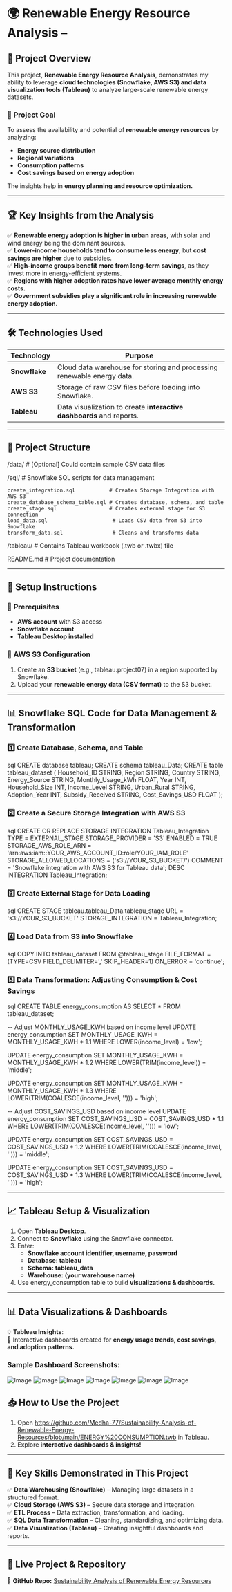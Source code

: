 
# 🌍 **Renewable Energy Resource Analysis** –
## 📌 **Project Overview**  
This project, **Renewable Energy Resource Analysis**, demonstrates my ability to leverage **cloud technologies (Snowflake, AWS S3) and data visualization tools (Tableau)** to analyze large-scale renewable energy datasets.  

### 🎯 **Project Goal**  
To assess the availability and potential of **renewable energy resources** by analyzing:  
- **Energy source distribution**  
- **Regional variations**  
- **Consumption patterns**  
- **Cost savings based on energy adoption**  

The insights help in **energy planning and resource optimization.**  

---  

## 🏆 **Key Insights from the Analysis**  
✅ **Renewable energy adoption is higher in urban areas**, with solar and wind energy being the dominant sources.  
✅ **Lower-income households tend to consume less energy**, but **cost savings are higher** due to subsidies.  
✅ **High-income groups benefit more from long-term savings**, as they invest more in energy-efficient systems.  
✅ **Regions with higher adoption rates have lower average monthly energy costs.**  
✅ **Government subsidies play a significant role in increasing renewable energy adoption.**  

---  

## 🛠 **Technologies Used**  

| Technology  | Purpose  |
|-------------|---------|
| **Snowflake**  | Cloud data warehouse for storing and processing renewable energy data.  |
| **AWS S3**  | Storage of raw CSV files before loading into Snowflake.  |
| **Tableau**  | Data visualization to create **interactive dashboards** and reports. |

---

## 📂 **Project Structure**  
/data/                   # [Optional] Could contain sample CSV data files

/sql/                    # Snowflake SQL scripts for data management

    create_integration.sql           # Creates Storage Integration with AWS S3
    create_database_schema_table.sql # Creates database, schema, and table
    create_stage.sql                 # Creates external stage for S3 connection
    load_data.sql                     # Loads CSV data from S3 into Snowflake
    transform_data.sql                # Cleans and transforms data
    
/tableau/                # Contains Tableau workbook (.twb or .twbx) file

README.md               # Project documentation


---

## 🔧 **Setup Instructions**  

### 🔹 **Prerequisites**  
- **AWS account** with S3 access  
- **Snowflake account**  
- **Tableau Desktop installed**  

### 🔹 **AWS S3 Configuration**  
1. Create an **S3 bucket** (e.g., tableau.project07) in a region supported by Snowflake.  
2. Upload your **renewable energy data (CSV format)** to the S3 bucket.  

---

## 📊 **Snowflake SQL Code for Data Management & Transformation**  

### **1️⃣ Create Database, Schema, and Table**  
sql
CREATE database tableau;
CREATE schema tableau_Data;
CREATE table tableau_dataset (
    Household_ID STRING,
    Region STRING,
    Country STRING,
    Energy_Source STRING,
    Monthly_Usage_kWh FLOAT,
    Year INT,
    Household_Size INT,
    Income_Level STRING,
    Urban_Rural STRING,
    Adoption_Year INT,
    Subsidy_Received STRING,
    Cost_Savings_USD FLOAT
);


### **2️⃣ Create a Secure Storage Integration with AWS S3**  
sql
CREATE OR REPLACE STORAGE INTEGRATION Tableau_Integration
    TYPE = EXTERNAL_STAGE
    STORAGE_PROVIDER = 'S3'
    ENABLED = TRUE
    STORAGE_AWS_ROLE_ARN = 'arn:aws:iam::YOUR_AWS_ACCOUNT_ID:role/YOUR_IAM_ROLE'
    STORAGE_ALLOWED_LOCATIONS = ('s3://YOUR_S3_BUCKET/')
    COMMENT = 'Snowflake integration with AWS S3 for Tableau data';
DESC INTEGRATION Tableau_Integration;


### **3️⃣ Create External Stage for Data Loading**  
sql
CREATE STAGE tableau.tableau_Data.tableau_stage
    URL = 's3://YOUR_S3_BUCKET'
    STORAGE_INTEGRATION = Tableau_Integration;


### **4️⃣ Load Data from S3 into Snowflake**  
sql
COPY INTO tableau_dataset
FROM @tableau_stage
FILE_FORMAT = (TYPE=CSV FIELD_DELIMITER=',' SKIP_HEADER=1)
ON_ERROR = 'continue';


### **5️⃣ Data Transformation: Adjusting Consumption & Cost Savings**  
sql
CREATE TABLE energy_consumption AS SELECT * FROM tableau_dataset;

-- Adjust MONTHLY_USAGE_KWH based on income level
UPDATE energy_consumption 
SET MONTHLY_USAGE_KWH = MONTHLY_USAGE_KWH * 1.1 
WHERE LOWER(income_level) = 'low';

UPDATE energy_consumption 
SET MONTHLY_USAGE_KWH = MONTHLY_USAGE_KWH * 1.2 
WHERE LOWER(TRIM(income_level)) = 'middle';

UPDATE energy_consumption 
SET MONTHLY_USAGE_KWH = MONTHLY_USAGE_KWH * 1.3 
WHERE LOWER(TRIM(COALESCE(income_level, ''))) = 'high';

-- Adjust COST_SAVINGS_USD based on income level
UPDATE energy_consumption 
SET COST_SAVINGS_USD = COST_SAVINGS_USD * 1.1 
WHERE LOWER(TRIM(COALESCE(income_level, ''))) = 'low';

UPDATE energy_consumption 
SET COST_SAVINGS_USD = COST_SAVINGS_USD * 1.2 
WHERE LOWER(TRIM(COALESCE(income_level, ''))) = 'middle';

UPDATE energy_consumption 
SET COST_SAVINGS_USD = COST_SAVINGS_USD * 1.3 
WHERE LOWER(TRIM(COALESCE(income_level, ''))) = 'high';


---

## 📈 **Tableau Setup & Visualization**  
1. Open **Tableau Desktop**.  
2. Connect to **Snowflake** using the Snowflake connector.  
3. Enter:  
   - **Snowflake account identifier, username, password**  
   - **Database: tableau**  
   - **Schema: tableau_data**  
   - **Warehouse: (your warehouse name)**  
4. Use energy_consumption table to build **visualizations & dashboards.**  

---

## 📊 **Data Visualizations & Dashboards**  

💡 **Tableau Insights**:  
📌 Interactive dashboards created for **energy usage trends, cost savings, and adoption patterns.**  

### **Sample Dashboard Screenshots:**  
![Image](https://github.com/user-attachments/assets/75cb98ba-db9e-4b58-9024-bb2ee940c3e6)
![Image](https://github.com/user-attachments/assets/125d86ec-9c6b-4797-8e43-e9a60801bf67)
![Image](https://github.com/user-attachments/assets/8ed276cf-ca96-4f87-a18e-4fe888c23364)
![Image](https://github.com/user-attachments/assets/867eaa30-f258-4ee8-a2c3-ff86a945a31a)
![Image](https://github.com/user-attachments/assets/88a185b4-b363-42e6-bab9-abd00e5ec926)
![Image](https://github.com/user-attachments/assets/21523090-0a16-40e2-9aad-22b17184d985)
![Image](https://github.com/user-attachments/assets/1f1d24fc-4a66-498f-a9e7-6aa368927587)

## 📥 **How to Use the Project**  

1. Open https://github.com/Medha-77/Sustainability-Analysis-of-Renewable-Energy-Resources/blob/main/ENERGY%20CONSUMPTION.twb in Tableau.  
2. Explore **interactive dashboards & insights!**  

---

## 🎯 **Key Skills Demonstrated in This Project**  
✅ **Data Warehousing (Snowflake)** – Managing large datasets in a structured format.  
✅ **Cloud Storage (AWS S3)** – Secure data storage and integration.  
✅ **ETL Process** – Data extraction, transformation, and loading.  
✅ **SQL Data Transformation** – Cleaning, standardizing, and optimizing data.  
✅ **Data Visualization (Tableau)** – Creating insightful dashboards and reports.  

---

## 🔗 **Live Project & Repository**  
📌 **GitHub Repo:** [Sustainability Analysis of Renewable Energy Resources](https://github.com/Medha-77/Sustainability-Analysis-of-Renewable-Energy-Resources)  


